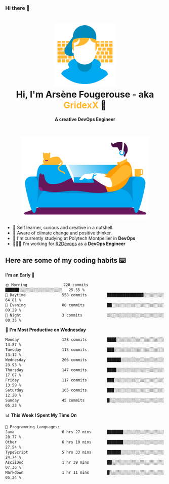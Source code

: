 ### Hi there 👋

<!--
**GridexX/gridexx** is a ✨ _special_ ✨ repository because its `README.md` (this file) appears on your GitHub profile.

Here are some ideas to get you started:

- 🔭 I’m currently working on ...
- 🌱 I’m currently learning ...
- 👯 I’m looking to collaborate on ...
- 🤔 I’m looking for help with ...
- 💬 Ask me about ...
- 📫 How to reach me: ...
- 😄 Pronouns: ...
- ⚡ Fun fact: ...
-->


<!-- Header -->
<h1 align="center">
  <img src="./images/user_profile.png" width="200">
  <br>
  Hi, I'm Arsène Fougerouse - aka <span style="color:#ffb72e">GridexX</span> 👋
</h1>


<p align="center">
  <b>A creative DevOps Engineer </b>
</p>
<br/>
<p align="center">
  <img src="./images/man_couch.png" width="400">
</p>

- 🎨 Self learner, curious and creative in a nutshell. 
- 🌱 Aware of climate change and positive thinker.
- 📕 I'm currently studying at Polytech Montpellier in **DevOps**
- 👨🏻‍💻 I'm working for [R2Devops](https://r2devops.io) as a **DevOps Engineer**


## Here are some of my coding habits ⌨️

<!-- Add a section about tech and Ops stack
  Like this one : https://github.com/Xanthus58#-tech-stack
-->
<!--START_SECTION:waka-->
**I'm an Early 🐤** 

```text
🌞 Morning                220 commits         ██████░░░░░░░░░░░░░░░░░░░   25.55 % 
🌆 Daytime                558 commits         ████████████████░░░░░░░░░   64.81 % 
🌃 Evening                80 commits          ██░░░░░░░░░░░░░░░░░░░░░░░   09.29 % 
🌙 Night                  3 commits           ░░░░░░░░░░░░░░░░░░░░░░░░░   00.35 % 
```
📅 **I'm Most Productive on Wednesday** 

```text
Monday                   128 commits         ████░░░░░░░░░░░░░░░░░░░░░   14.87 % 
Tuesday                  113 commits         ███░░░░░░░░░░░░░░░░░░░░░░   13.12 % 
Wednesday                206 commits         ██████░░░░░░░░░░░░░░░░░░░   23.93 % 
Thursday                 147 commits         ████░░░░░░░░░░░░░░░░░░░░░   17.07 % 
Friday                   117 commits         ███░░░░░░░░░░░░░░░░░░░░░░   13.59 % 
Saturday                 105 commits         ███░░░░░░░░░░░░░░░░░░░░░░   12.20 % 
Sunday                   45 commits          █░░░░░░░░░░░░░░░░░░░░░░░░   05.23 % 
```


📊 **This Week I Spent My Time On** 

```text
💬 Programming Languages: 
Java                     6 hrs 27 mins       ███████░░░░░░░░░░░░░░░░░░   28.77 % 
Other                    6 hrs 10 mins       ███████░░░░░░░░░░░░░░░░░░   27.54 % 
TypeScript               5 hrs 33 mins       ██████░░░░░░░░░░░░░░░░░░░   24.74 % 
AsciiDoc                 1 hr 39 mins        ██░░░░░░░░░░░░░░░░░░░░░░░   07.36 % 
Markdown                 1 hr 11 mins        █░░░░░░░░░░░░░░░░░░░░░░░░   05.34 % 
```


<!--END_SECTION:waka-->
